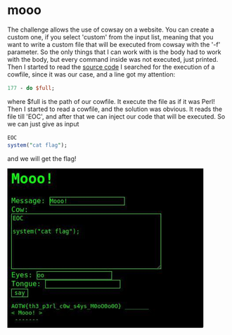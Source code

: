# mooo
The challenge allows the use of cowsay on a website.
You can create a custom one, if you select 'custom' from the input list, meaning that you want to write a custom file that will be executed from cowsay with the '-f' parameter.
So the only things that I can work with is the body had to work with the body, but every command inside was not executed, just printed.
Then I started to read the [source code](https://github.com/schacon/cowsay/blob/master/cowsay)
I searched for the execution of a cowfile, since it was our case, and a line got my attention:
```Perl
177 - do $full;
```
where $full is the path of our cowfile.
It execute the file as if it was Perl!
Then I started to read a cowfile, and the solution was obvious. 
It reads the file till 'EOC', and after that we can inject our code that will be executed.
 So we can just give as input
```Perl
EOC
system("cat flag");
```
and we will get the flag!

![](./moo.jpg)
